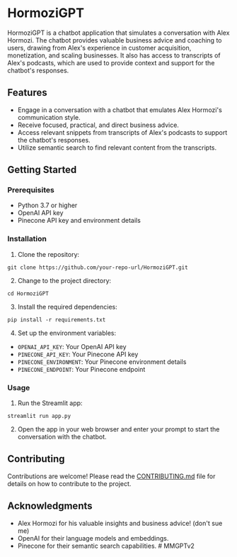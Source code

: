 # HormoziGPT

HormoziGPT is a chatbot application that simulates a conversation with Alex Hormozi. The chatbot provides valuable business advice and coaching to users, drawing from Alex's experience in customer acquisition, monetization, and scaling businesses. It also has access to transcripts of Alex's podcasts, which are used to provide context and support for the chatbot's responses.

## Features

- Engage in a conversation with a chatbot that emulates Alex Hormozi's communication style.
- Receive focused, practical, and direct business advice.
- Access relevant snippets from transcripts of Alex's podcasts to support the chatbot's responses.
- Utilize semantic search to find relevant content from the transcripts.

## Getting Started

### Prerequisites

- Python 3.7 or higher
- OpenAI API key
- Pinecone API key and environment details

### Installation

1. Clone the repository:
```
git clone https://github.com/your-repo-url/HormoziGPT.git
```
2. Change to the project directory:
```
cd HormoziGPT
```
3. Install the required dependencies:
```
pip install -r requirements.txt
```
4. Set up the environment variables:
- `OPENAI_API_KEY`: Your OpenAI API key
- `PINECONE_API_KEY`: Your Pinecone API key
- `PINECONE_ENVIRONMENT`: Your Pinecone environment details
- `PINECONE_ENDPOINT`: Your Pinecone endpoint

### Usage

1. Run the Streamlit app:
```
streamlit run app.py
```
2. Open the app in your web browser and enter your prompt to start the conversation with the chatbot.

## Contributing

Contributions are welcome! Please read the [CONTRIBUTING.md](CONTRIBUTING.md) file for details on how to contribute to the project.

## Acknowledgments

- Alex Hormozi for his valuable insights and business advice! (don't sue me)
- OpenAI for their language models and embeddings.
- Pinecone for their semantic search capabilities.
#   M M G P T v 2  
 